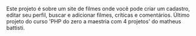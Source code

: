 Este projeto é sobre um site de filmes onde você pode criar um cadastro, editar seu perfil, buscar e adicionar filmes, críticas e comentários. Último projeto do curso 'PHP do zero a maestria com 4 projetos' do matheus battisti.
